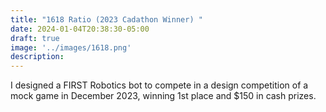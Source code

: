 ```yaml
---
title: "1618 Ratio (2023 Cadathon Winner) "
date: 2024-01-04T20:38:30-05:00
draft: true
image: '../images/1618.png'
description:
---
```

I designed a FIRST Robotics bot to compete in a design competition of a mock game in December 2023, winning 1st place and $150 in cash prizes. 
